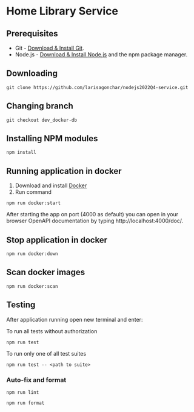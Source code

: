 # Home Library Service

## Prerequisites

- Git - [Download & Install Git](https://git-scm.com/downloads).
- Node.js - [Download & Install Node.js](https://nodejs.org/en/download/) and the npm package manager.

## Downloading

```
git clone https://github.com/larisagonchar/nodejs2022Q4-service.git
```

## Changing branch

```
git checkout dev_docker-db
```

## Installing NPM modules

```
npm install
```

## Running application in docker

1. Download and install [Docker](https://docs.docker.com/engine/install/)
2. Run command

```
npm run docker:start
```

After starting the app on port (4000 as default) you can open
in your browser OpenAPI documentation by typing http://localhost:4000/doc/.

## Stop application in docker

```
npm run docker:down
```

## Scan docker images

```
npm run docker:scan
```

## Testing

After application running open new terminal and enter:

To run all tests without authorization

```
npm run test
```

To run only one of all test suites

```
npm run test -- <path to suite>
```

### Auto-fix and format

```
npm run lint
```

```
npm run format
```

